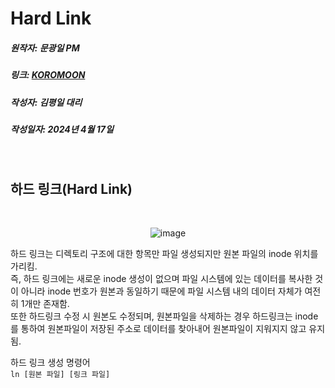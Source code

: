 # Hard Link
##### 원작자: 문광일 PM
##### 링크: [KOROMOON][KOROMOONlink]
[KOROMOONlink]: https://koromoon.blogspot.com/2018/05/inode-symbolic-link-hard-link.html "Go KOROMOON"
##### 작성자: 김평일 대리
##### 작성일자: 2024년 4월 17일
</br>


## 하드 링크(Hard Link)

</br><div align="center">![image](https://github.com/ICTIS-Cert-System-Project/ICTIS-Cert-System/assets/165347210/d09d66d2-986a-46bd-833e-d34474192c73)</div>


하드 링크는 디렉토리 구조에 대한 항목만 파일 생성되지만 원본 파일의 inode 위치를 가리킴.</br>
즉, 하드 링크에는 새로운 inode 생성이 없으며 파일 시스템에 있는 데이터를 복사한 것이 아니라 inode 번호가 원본과 동일하기 때문에 파일 시스템 내의 데이터 자체가 여전히 1개만 존재함.</br>
또한 하드링크 수정 시 원본도 수정되며, 원본파일을 삭제하는 경우 하드링크는 inode를 통하여 원본파일이 저장된 주소로 데이터를 찾아내어 원본파일이 지워지지 않고 유지됨.</br>


하드 링크 생성 명령어
</br>
`ln [원본 파일] [링크 파일]`
</br>
